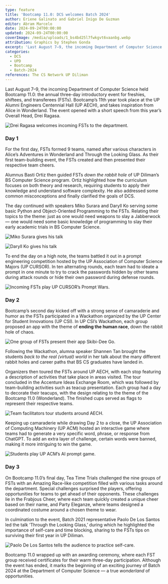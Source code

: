 ```yaml
---
type: feature
title: 'Bootcamp 11.0: DCS welcomes Batch 2024'
author: Eriene Galinato and Gabriel Inigo De Guzman
editor: Abram Marcelo
date: 2024-09-24T00:00:00
updated: 2024-09-24T00:00:00
coverImage: /media/uploads/1_bs4bd25l7fwkgvt6vaanbg.webp
attribution: Graphics by Stephen Gonda
excerpt: 'Last August 7–9, the incoming Department of Computer Science held Bootcamp 11.0: the annual three-day introductory event for freshies, shiftees, and transferees (FSTs). Bootcamp’s 11th year took place at the UP Alumni Engineers Centennial Hall (UP AECH), and takes inspiration from Alice in Wonderland. The event opened with a short speech from this year’s Overall Head, Drei Ragasa.'
categories:
  - DCS
  - UPD
  - Bootcamp
  - Batch-2024
references: The CS Network UP Diliman
---
```


Last August 7–9, the incoming Department of Computer Science held Bootcamp 11.0: the annual three-day introductory event for freshies, shiftees, and transferees (FSTs). Bootcamp’s 11th year took place at the UP Alumni Engineers Centennial Hall (UP AECH), and takes inspiration from Alice in Wonderland. The event opened with a short speech from this year’s Overall Head, Drei Ragasa.

![Drei Ragasa welcomes incoming FSTs to the department.](/media/uploads/0_2nfmdxgxyv9bki9i.webp 'Drei Ragasa welcomes incoming FSTs to the department.')

### Day 1

For the first day, FSTs formed 9 teams, named after various characters in Alice’s Adventures in Wonderland and Through the Looking Glass. As their first team-building event, the FSTs created and then presented their respective team cheers.

Alumnus Basti Ortiz then guided FSTs _down the rabbit hole_ of UP Diliman’s BS Computer Science program. Ortiz highlighted how the curriculum focuses on both theory and research, requiring students to apply their knowledge and understand software complexity. He also addressed some common misconceptions and finally clarified the goals of DCS.

The day continued with speakers Miko Surara and Daryll Ko serving some basic Python and Object-Oriented Programming to the FSTs. Relating their topics to the theme: just as one would need weapons to slay a Jabberwock — one would need some basic knowledge of programming to slay their early academic trials in BS Computer Science.

![Miko Surara gives his talk](/media/uploads/0_cx6hr485df-pxj-n.webp 'Miko Surara gives his talk')

![Daryll Ko gives his talk](/media/uploads/0_z6uthzo_zqnouma7.webp 'Daryll Ko gives his talk')

To end the day on a high note, the teams battled it out in a prompt engineering competition hosted by the UP Association of Computer Science Majors (UP CURSOR). In ten alternating rounds, each team had to ideate a prompt in one minute to try to crack the passwords hidden by other teams during attack rounds or hide their own password during defense rounds.

![Incoming FSTs play UP CURSOR’s Prompt Wars.](/media/uploads/0_kl4_m02mdayirghq.webp 'Incoming FSTs play UP CURSOR’s Prompt Wars.')

### Day 2

Bootcamp’s second day kicked off with a strong sense of camaraderie and humor as the FSTs participated in a Wackathon organized by the UP Center for Student Innovations (UP CSI). In UP CSI’s Wackathon, each group proposed an app with the theme of **ending the human race**, down the rabbit hole of chaos.

![One group of FSTs present their app Skibi-Dee Go.](/media/uploads/0_jmtdbnctb4z-qsot.webp 'One group of FSTs present their app Skibi-Dee Go.')

Following the Wackathon, alumna speaker Shannen Tan brought the students _back to the real (virtual) world_ in her talk about the many different rabbit holes and career paths that BS CS graduates have landed in.

Organizers then toured the FSTs around UP AECH, with each stop featuring a description of activities that take place in areas visited. The tour concluded in the Accenture Ideas Exchange Room, which was followed by team-building activities such as teacup presentation. Each group had a day to decorate their teacups, with the design relating to the theme of the Bootcamp 11.0 (Wonderland). The finished cups served as flags to represent their respective teams.

![Team facilitators tour students around AECH.](/media/uploads/0_si-xsz3tts9pl7um.webp 'Team facilitators tour students around AECH.')

Keeping up camaraderie while drawing Day 2 to a close, the UP Association of Computing Machinery (UP ACM) hosted an interactive game where teams had to generate a very specific word, phrase, or response from ChatGPT. To add an extra layer of challenge, certain words were banned, making it more intriguing to win the game.

![Students play UP ACM’s AI prompt game.](/media/uploads/0_hkjdzbnrulo6habz.webp 'Students play UP ACM’s AI prompt game.')

### Day 3

On Bootcamp 11.0’s final day, Tea Time Trials challenged the nine groups of FSTs with an Amazing Race-like competition filled with various tasks around the department. Special challenges surprised the players, offering opportunities for teams to get ahead of their opponents. These challenges lie in the Frabjous Cheer, where each team quickly created a unique cheer based on their name, and Party Eleganze, where teams designed a coordinated costume around a chosen theme to wear.

In culmination to the event, Batch 2021 representative Paolo De Los Santos led the talk ‘Through the Looking Glass,’ during which he highlighted the importance of self-care and time blocking, sharing to the FSTs tips on surviving their first year in UP Diliman.

![Paolo De Los Santos tells the audience to practice self-care.](/media/uploads/0_6yhbsofotbh6j-9m.webp 'Paolo De Los Santos tells the audience to practice self-care.')

Bootcamp 11.0 wrapped up with an awarding ceremony, where each FST group received certificates for their warm three-day participation. Although the event has ended, it marks the beginning of an exciting journey of Batch 2024 at the Department of Computer Science — a true _wonderland_ of opportunities.
